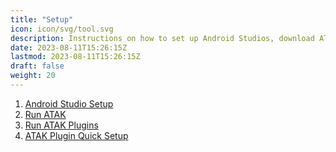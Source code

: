 ```yaml
---
title: "Setup"
icon: icon/svg/tool.svg
description: Instructions on how to set up Android Studios, download ATAK, and run plugins
date: 2023-08-11T15:26:15Z
lastmod: 2023-08-11T15:26:15Z
draft: false
weight: 20
---
```


1. [Android Studio Setup](android_studio_setup/)
2. [Run ATAK](run_atak/)
3. [Run ATAK Plugins](atak_plugin/)
4. [ATAK Plugin Quick Setup](quick_setup/)